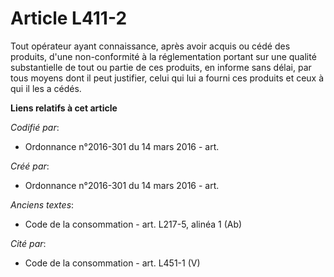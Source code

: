 # Article L411-2

Tout opérateur ayant connaissance, après avoir acquis ou cédé des produits, d'une non-conformité à la réglementation portant
sur une qualité substantielle de tout ou partie de ces produits, en informe sans délai, par tous moyens dont il peut
justifier, celui qui lui a fourni ces produits et ceux à qui il les a cédés.

**Liens relatifs à cet article**

_Codifié par_:

  - Ordonnance n°2016-301 du 14 mars 2016 - art.

_Créé par_:

  - Ordonnance n°2016-301 du 14 mars 2016 - art.

_Anciens textes_:

  - Code de la consommation - art. L217-5, alinéa 1 (Ab)

_Cité par_:

  - Code de la consommation - art. L451-1 (V)
